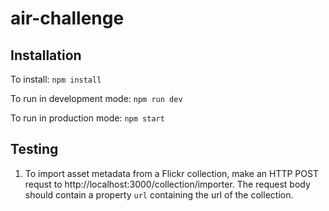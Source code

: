 # air-challenge

## Installation

To install:
`npm install`

To run in development mode:
`npm run dev`

To run in production mode:
`npm start`

## Testing

1. To import asset metadata from a Flickr collection, make an HTTP POST requst to http://localhost:3000/collection/importer. The request body should contain a property `url` containing the url of the collection.
